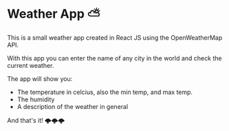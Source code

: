 # Weather App ⛅

This is a small weather app created in React JS using the OpenWeatherMap API.

With this app you can enter the name of any city in the world and check the current weather.

The app will show you:
- The temperature in celcius, also the min temp, and max temp.
- The humidity
- A description of the weather in general


And that's it! 🌩️🌩️🌩️
